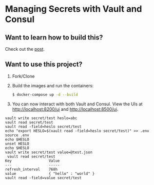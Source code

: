 # Managing Secrets with Vault and Consul

## Want to learn how to build this?

Check out the [post](https://testdriven.io/managing-secrets-with-vault-and-consul).

## Want to use this project?

1. Fork/Clone

1. Build the images and run the containers:

    ```sh
    $ docker-compose up -d --build
    ```

1. You can now interact with both Vault and Consul. View the UIs at [http://localhost:8200/ui](http://localhost:8200/ui) and [http://localhost:8500/ui](http://localhost:8500/ui).

```
vault write secret/test heslo=abc
vault read secret/test
vault read -field=heslo secret/test
echo "export HESLO=$(vault read -field=heslo secret/test)" >> .env
source .env
echo $HESLO
unset HESLO
echo $HESLO
vault write secret/test value=@test.json
 vault read secret/test 
Key                 Value
---                 -----
refresh_interval    768h
value               { "hello" : "world" }
vault read -field=value secret/test
```
